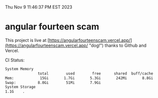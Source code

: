 Thu Nov  9 11:46:37 PM EST 2023

# angular fourteen scam


This project is live at [https://angularfourteenscam.vercel.app/](https://angularfourteenscam.vercel.app/ "dog!") thanks to Github and Vercel.

CI Status: 

```bash
System Memory
               total        used        free      shared  buff/cache   available
Mem:            15Gi       1.7Gi       5.3Gi       242Mi       8.8Gi        13Gi
Swap:          8.0Gi        51Mi       7.9Gi
System Storage
1.1G	.
```
```bash
